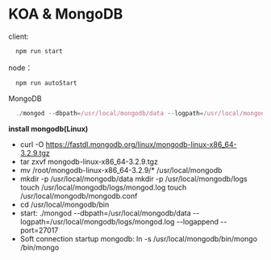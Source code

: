 # KOA & MongoDB

client:
```javascript
  npm run start
```

node： 
```javascript
  npm run autoStart
```

MongoDB 
```javascript
  ./mongod --dbpath=/usr/local/mongodb/data --logpath=/usr/local/mongodb/logs/mongod.log  --logappend  --port=27017
```

**install mongodb(Linux)**

- curl -O https://fastdl.mongodb.org/linux/mongodb-linux-x86_64-3.2.9.tgz
- tar zxvf mongodb-linux-x86_64-3.2.9.tgz
- mv /root/mongodb-linux-x86_64-3.2.9/* /usr/local/mongodb
- mkdir -p  /usr/local/mongodb/data    mkdir -p  /usr/local/mongodb/logs    touch /usr/local/mongodb/logs/mongod.log     touch /usr/local/mongodb/mongodb.conf
- cd /usr/local/mongodb/bin
- start: ./mongod --dbpath=/usr/local/mongodb/data --logpath=/usr/local/mongodb/logs/mongod.log  --logappend  --port=27017
- Soft connection startup mongodb:  ln -s /usr/local/mongodb/bin/mongo /bin/mongo

